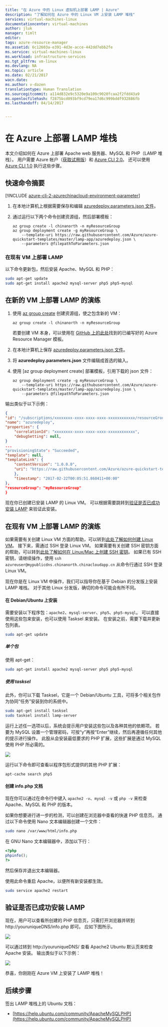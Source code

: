 ```yaml
---
title: "在 Azure 中的 Linux 虚拟机上部署 LAMP | Azure"
description: "了解如何在 Azure 中的 Linux VM 上安装 LAMP 堆栈"
services: virtual-machines-linux
documentationcenter: virtual-machines
author: jluk
manager: timlt
editor: 
tags: azure-resource-manager
ms.assetid: 6c12603a-e391-4d3e-acce-442dd7ebb2fe
ms.service: virtual-machines-linux
ms.workload: infrastructure-services
ms.tgt_pltfrm: vm-linux
ms.devlang: NA
ms.topic: article
ms.date: 02/21/2017
wacn.date: 
ms.author: v-dazen
translationtype: Human Translation
ms.sourcegitcommit: a114d832e9c5320e9a109c9020fcaa2f2fdd43a9
ms.openlocfilehash: f2875bcd093bf9cd79ea17d6c999bddf932886fb
ms.lasthandoff: 04/14/2017


---
```

# <a name="deploy-lamp-stack-on-azure"></a>在 Azure 上部署 LAMP 堆栈
本文介绍如何在 Azure 上部署 Apache web 服务器、MySQL 和 PHP（LAMP 堆栈）。 用户需要 Azure 帐户（[获取试用版](https://www.azure.cn/pricing/1rmb-trial/)）和 [Azure CLI 2.0](https://docs.microsoft.com/cli/azure/install-az-cli2)。 还可以使用 [Azure CLI 1.0](create-lamp-stack-nodejs.md?toc=%2fvirtual-machines%2flinux%2ftoc.json) 执行这些步骤。

## <a name="quick-command-summary"></a>快速命令摘要

[!INCLUDE [azure-cli-2-azurechinacloud-environment-parameter](../../../includes/azure-cli-2-azurechinacloud-environment-parameter.md)]

1. 在本地计算机上根据需要保存和编辑 [azuredeploy.parameters.json 文件](https://raw.githubusercontent.com/Azure/azure-quickstart-templates/master/lamp-app/azuredeploy.parameters.json)。
2. 通过运行以下两个命令创建资源组，然后部署模板：

    ```azurecli
    az group create -l chinanorth -n myResourceGroup
    az group deployment create -g myResourceGroup \
        --template-uri https://raw.githubusercontent.com/Azure/azure-quickstart-templates/master/lamp-app/azuredeploy.json \
        --parameters @filepathToParameters.json
    ```

### <a name="deploy-lamp-on-existing-vm"></a>在现有 VM 上部署 LAMP
以下命令更新包，然后安装 Apache、MySQL 和 PHP：

```bash
sudo apt-get update
sudo apt-get install apache2 mysql-server php5 php5-mysql
```

## <a name="deploy-lamp-on-new-vm-walkthrough"></a>在新的 VM 上部署 LAMP 的演练

1. 使用 [az group create](https://docs.microsoft.com/cli/azure/group#create) 创建资源组，使之包含新的 VM：

    ```azurecli
    az group create -l chinanorth -n myResourceGroup
    ```
    若要创建 VM 本身，可以使用在 [GitHub 上的此处](https://github.com/Azure/azure-quickstart-templates/tree/master/lamp-app)找到的已编写好的 Azure Resource Manager 模板。

2. 在本地计算机上保存 [azuredeploy.parameters.json 文件](https://raw.githubusercontent.com/Azure/azure-quickstart-templates/master/lamp-app/azuredeploy.parameters.json)。
3. 将 **azuredeploy.parameters.json** 文件编辑成首选的输入。
4. 使用 [az group deployment create] 部署模板，引用下载的 json 文件：

    ```azurecli
    az group deployment create -g myResourceGroup \
        --template-uri https://raw.githubusercontent.com/Azure/azure-quickstart-templates/master/lamp-app/azuredeploy.json \
        --parameters @filepathToParameters.json
    ```

输出类似于以下示例：

```json
{
"id": "/subscriptions/xxxxxxxx-xxxx-xxxx-xxxx-xxxxxxxxxxxx/resourceGroups/myResourceGroup/providers/Microsoft.Resources/deployments/azuredeploy",
"name": "azuredeploy",
"properties": {
    "correlationId": "xxxxxxxx-xxxx-xxxx-xxxx-xxxxxxxxxxxx",
    "debugSetting": null,
}
...
"provisioningState": "Succeeded",
"template": null,
"templateLink": {
    "contentVersion": "1.0.0.0",
    "uri": "https://raw.githubusercontent.com/Azure/azure-quickstart-templates/master/lamp-app/azuredeploy.json"
    },
    "timestamp": "2017-02-22T00:05:51.860411+00:00"
},
"resourceGroup": "myResourceGroup"
}
```

现在你已创建已安装 LAMP 的 Linux VM。 可以根据需要跳转到[验证是否已成功安装 LAMP](#verify-lamp-successfully-installed) 来验证此安装。

## <a name="deploy-lamp-on-existing-vm-walkthrough"></a>在现有 VM 上部署 LAMP 的演练
如果需要有关创建 Linux VM 方面的帮助，可以转到[此处了解如何创建 Linux VM](/virtual-machines/virtual-machines-linux-quick-create-cli)。 接下来，需通过 SSH 登录 Linux VM。 如果需要有关创建 SSH 密钥方面的帮助，可以转到[此处了解如何在 Linux/Mac 上创建 SSH 密钥](mac-create-ssh-keys.md?toc=%2fvirtual-machines%2flinux%2ftoc.json)。
如果已有 SSH 密钥，请继续操作，使用 `ssh azureuser@mypublicdns.chinanorth.chinacloudapp.cn` 从命令行通过 SSH 登录 Linux VM。

现在你是在 Linux VM 中操作，我们可以指导你在基于 Debian 的分发版上安装 LAMP 堆栈。 对于其他 Linux 分发版，确切的命令可能会有所不同。

#### <a name="installing-on-debianubuntu"></a>在 Debian/Ubuntu 上安装
需要安装以下程序包：`apache2`、`mysql-server`、`php5`、`php5-mysql`。 可以直接使用这些包来安装，也可以使用 Tasksel 来安装。
在安装之前，需要下载并更新包列表。

```bash
sudo apt-get update
```

##### <a name="individual-packages"></a>单个包
使用 apt-get：

```bash
sudo apt-get install apache2 mysql-server php5 php5-mysql
```

##### <a name="using-tasksel"></a>使用 tasksel
此外，你可以下载 Tasksel，它是一个 Debian/Ubuntu 工具，可将多个相关包作为协同“任务”安装到你的系统中。

```bash
sudo apt-get install tasksel
sudo tasksel install lamp-server
```

运行上述任一选项以后，系统会提示用户安装这些包以及各种其他的依赖项。 若要为 MySQL 设置一个管理密码，可按“y”再按“Enter”继续，然后再遵循任何其他的提示进行操作。 此股从会安装最低要求的 PHP 扩展，这些扩展是通过 MySQL 使用 PHP 所必需的。 

![][1]

运行以下命令即可查看以程序包形式提供的其他 PHP 扩展：

```bash
apt-cache search php5
```

#### <a name="create-infophp-document"></a>创建 info.php 文档
现在你可以通过在命令行中键入 `apache2 -v`、`mysql -v` 或 `php -v` 来检查 Apache、MySQL 和 PHP 的版本。

如果你想要进行进一步的检测，可以创建在浏览器中查看的快速 PHP 信息页。 通过以下命令使用 Nano 文本编辑器创建一个文件：

```bash
sudo nano /var/www/html/info.php
```

在 GNU Nano 文本编辑器中，添加以下行：

```php
<?php
phpinfo();
?>
```

然后保存并退出文本编辑器。

使用此命令重启 Apache，以便所有新安装都生效。

```bash
sudo service apache2 restart
```

## <a name="verify-lamp-successfully-installed"></a>验证是否已成功安装 LAMP
现在，用户可以查看所创建的 PHP 信息页，只需打开浏览器并转到 http://youruniqueDNS/info.php 即可。 应如下图所示。

![][2]

可以通过转到 http://youruniqueDNS/ 查看 Apache2 Ubuntu 默认页来检查 Apache 安装。 输出类似于以下示例：

![][3]

恭喜，你刚刚在 Azure VM 上安装了 LAMP 堆栈！

## <a name="next-steps"></a>后续步骤
签出 LAMP 堆栈上的 Ubuntu 文档：

* [https://help.ubuntu.com/community/ApacheMySQLPHP](https://help.ubuntu.com/community/ApacheMySQLPHP)

[1]: ../media/virtual-machines-linux-deploy-lamp-stack/configmysqlpassword-small.png
[2]: ../media/virtual-machines-linux-deploy-lamp-stack/phpsuccesspage.png
[3]: ../media/virtual-machines-linux-deploy-lamp-stack/apachesuccesspage.png
